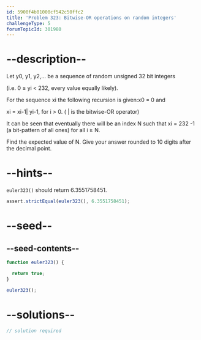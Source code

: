 ```yaml
---
id: 5900f4b01000cf542c50ffc2
title: 'Problem 323: Bitwise-OR operations on random integers'
challengeType: 5
forumTopicId: 301980
---
```


# --description--

Let y0, y1, y2,... be a sequence of random unsigned 32 bit integers

(i.e. 0 ≤ yi &lt; 232, every value equally likely).

For the sequence xi the following recursion is given:x0 = 0 and

xi = xi-1| yi-1, for i > 0. ( | is the bitwise-OR operator)

It can be seen that eventually there will be an index N such that xi = 232 -1 (a bit-pattern of all ones) for all i ≥ N.

Find the expected value of N. Give your answer rounded to 10 digits after the decimal point.

# --hints--

`euler323()` should return 6.3551758451.

```js
assert.strictEqual(euler323(), 6.3551758451);
```

# --seed--

## --seed-contents--

```js
function euler323() {

  return true;
}

euler323();
```

# --solutions--

```js
// solution required
```
